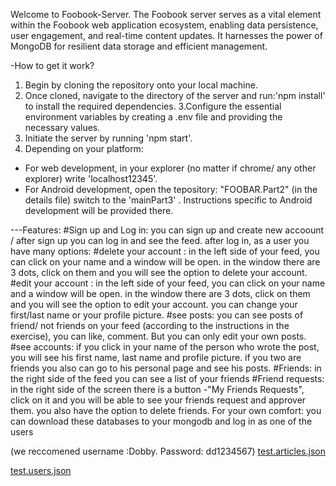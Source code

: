 Welcome to Foobook-Server.
The Foobook server serves as a vital element within the Foobook web application ecosystem, enabling data persistence, user engagement,
and real-time content updates. It harnesses the power of MongoDB for resilient data storage and efficient management.

-How to get it work?

1. Begin by cloning the repository onto your local machine.
2. Once cloned, navigate to the directory of the server and run:'npm install' to install the required dependencies.
3.Configure the essential environment variables by creating a .env file and providing the necessary values.
4. Initiate the server by running 'npm start'.
5. Depending on your platform:
- For web development, in your explorer (no matter if chrome/ any other explorer) write 'localhost12345'.
- For Android development, open the tepository: "FOOBAR.Part2" (in the details file) switch to the 'mainPart3' . Instructions specific to Android development will be provided there.


---Features:
#Sign up and Log in: you can sign up and create new accoount / after sign up you can log in and see the feed. 
after log in, as a user you have many options:
#delete your account : in the left side of your feed, you can click on your name and a window will be open. in the window there are 3 dots, click on them and you will see the option to delete your account.
#edit your account : in the left side of your feed, you can click on your name and a window will be open. in the window there are 3 dots, click on them and you will see the option to edit your account. you can change your first/last name or your profile picture.
#see posts: you can see posts of friend/ not friends on your feed (according to the instructions in the exercise), you can like, comment. But you can only edit your own posts.
#see accounts: if you click in your name of the person who wrote the post, you will see his first name, last name and profile picture. if you two are friends you also can go to his personal page and see his posts.
#Friends: in the right side of the feed you can see a list of your friends
#Friend requests: in the right side of the screen there is a button -"My Friends Requests", click on it and you will be able to see your friends request and approver them. you also have the option to delete friends.
For your own comfort:
you can download these databases to your mongodb and log in as one of the users

(we reccomened username :Dobby. Password: dd1234567)
[test.articles.json](https://github.com/PedutKliman/Server/files/15168247/test.articles.json)

[test.users.json](https://github.com/PedutKliman/Server/files/15168225/test.users.json)
